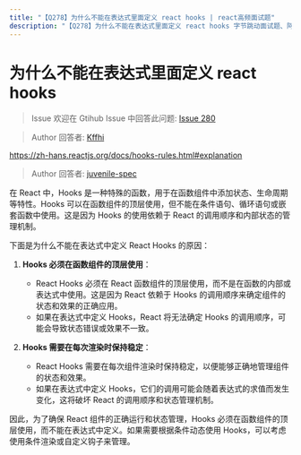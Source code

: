```yaml
---
title: "【Q278】为什么不能在表达式里面定义 react hooks | react高频面试题"
description: "【Q278】为什么不能在表达式里面定义 react hooks 字节跳动面试题、阿里腾讯面试题、美团小米面试题。"
---
```


# 为什么不能在表达式里面定义 react hooks

> Issue
> 欢迎在 Gtihub Issue 中回答此问题: [Issue 280](https://github.com/shfshanyue/Daily-Question/issues/280)

> Author
> 回答者: [Kffhi](https://github.com/Kffhi)

https://zh-hans.reactjs.org/docs/hooks-rules.html#explanation

> Author
> 回答者: [juvenile-spec](https://github.com/juvenile-spec)

在 React 中，Hooks 是一种特殊的函数，用于在函数组件中添加状态、生命周期等特性。Hooks 可以在函数组件的顶层使用，但不能在条件语句、循环语句或嵌套函数中使用。这是因为 Hooks 的使用依赖于 React 的调用顺序和内部状态的管理机制。

下面是为什么不能在表达式中定义 React Hooks 的原因：

1. **Hooks 必须在函数组件的顶层使用**：

   - React Hooks 必须在 React 函数组件的顶层使用，而不是在函数的内部或表达式中使用。这是因为 React 依赖于 Hooks 的调用顺序来确定组件的状态和效果的正确应用。
   - 如果在表达式中定义 Hooks，React 将无法确定 Hooks 的调用顺序，可能会导致状态错误或效果不一致。

2. **Hooks 需要在每次渲染时保持稳定**：
   - React Hooks 需要在每次组件渲染时保持稳定，以便能够正确地管理组件的状态和效果。
   - 如果在表达式中定义 Hooks，它们的调用可能会随着表达式的求值而发生变化，这将破坏 React 的调用顺序和状态管理机制。

因此，为了确保 React 组件的正确运行和状态管理，Hooks 必须在函数组件的顶层使用，而不能在表达式中定义。如果需要根据条件动态使用 Hooks，可以考虑使用条件渲染或自定义钩子来管理。
